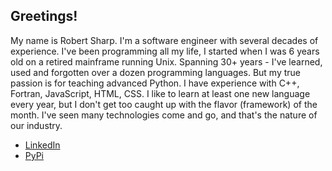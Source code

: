 ## Greetings!
My name is Robert Sharp. I'm a software engineer with several decades of experience. I've been programming all my life, I started when I was 6 years old on a retired mainframe running Unix. Spanning 30+ years - I've learned, used and forgotten over a dozen programming languages. But my true passion is for teaching advanced Python. I have experience with C++, Fortran, JavaScript, HTML, CSS. I like to learn at least one new language every year, but I don't get too caught up with the flavor (framework) of the month. I've seen many technologies come and go, and that's the nature of our industry.

- [LinkedIn](https://www.linkedin.com/in/robert-w-sharp)
- [PyPi](https://pypi.org/user/Broken)
